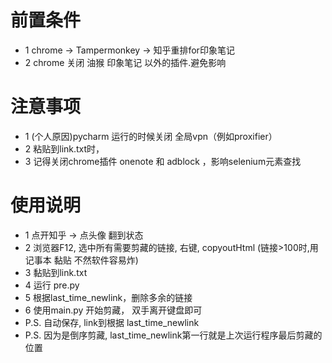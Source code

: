 # 前置条件
- 1 chrome → Tampermonkey → 知乎重排for印象笔记  
- 2 chrome 关闭 油猴 印象笔记 以外的插件.避免影响  

# 注意事项
- 1 (个人原因)pycharm 运行的时候关闭 全局vpn（例如proxifier）  
- 2 粘贴到link.txt时，
- 3 记得关闭chrome插件 onenote 和 adblock ，影响selenium元素查找  

# 使用说明
- 1 点开知乎 → 点头像 翻到状态   
- 2 浏览器F12, 选中所有需要剪藏的链接, 右键, copyoutHtml (链接>100时,用记事本 黏贴 不然软件容易炸)
- 3 黏贴到link.txt
- 4 运行 pre.py
- 5 根据last_time_newlink，删除多余的链接  
- 6 使用main.py 开始剪藏， 双手离开键盘即可  
- P.S. 自动保存, link到根据 last_time_newlink
- P.S. 因为是倒序剪藏, last_time_newlink第一行就是上次运行程序最后剪藏的位置
